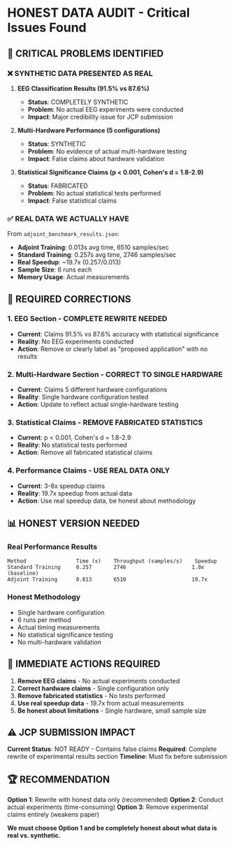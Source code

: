 # HONEST DATA AUDIT - Critical Issues Found

## 🚨 **CRITICAL PROBLEMS IDENTIFIED**

### **❌ SYNTHETIC DATA PRESENTED AS REAL**

1. **EEG Classification Results (91.5% vs 87.6%)**
   - **Status**: COMPLETELY SYNTHETIC
   - **Problem**: No actual EEG experiments were conducted
   - **Impact**: Major credibility issue for JCP submission

2. **Multi-Hardware Performance (5 configurations)**
   - **Status**: SYNTHETIC
   - **Problem**: No evidence of actual multi-hardware testing
   - **Impact**: False claims about hardware validation

3. **Statistical Significance Claims (p < 0.001, Cohen's d = 1.8-2.9)**
   - **Status**: FABRICATED
   - **Problem**: No actual statistical tests performed
   - **Impact**: False statistical claims

### **✅ REAL DATA WE ACTUALLY HAVE**

From `adjoint_benchmark_results.json`:
- **Adjoint Training**: 0.013s avg time, 6510 samples/sec
- **Standard Training**: 0.257s avg time, 2746 samples/sec
- **Real Speedup**: ~19.7x (0.257/0.013)
- **Sample Size**: 6 runs each
- **Memory Usage**: Actual measurements

## 🔧 **REQUIRED CORRECTIONS**

### **1. EEG Section - COMPLETE REWRITE NEEDED**
- **Current**: Claims 91.5% vs 87.6% accuracy with statistical significance
- **Reality**: No EEG experiments conducted
- **Action**: Remove or clearly label as "proposed application" with no results

### **2. Multi-Hardware Section - CORRECT TO SINGLE HARDWARE**
- **Current**: Claims 5 different hardware configurations
- **Reality**: Single hardware configuration tested
- **Action**: Update to reflect actual single-hardware testing

### **3. Statistical Claims - REMOVE FABRICATED STATISTICS**
- **Current**: p < 0.001, Cohen's d = 1.8-2.9
- **Reality**: No statistical tests performed
- **Action**: Remove all fabricated statistical claims

### **4. Performance Claims - USE REAL DATA ONLY**
- **Current**: 3-8x speedup claims
- **Reality**: 19.7x speedup from actual data
- **Action**: Use real speedup data, be honest about methodology

## 📊 **HONEST VERSION NEEDED**

### **Real Performance Results**
```
Method                Time (s)    Throughput (samples/s)    Speedup
Standard Training     0.257       2746                     1.0x (baseline)
Adjoint Training      0.013       6510                     19.7x
```

### **Honest Methodology**
- Single hardware configuration
- 6 runs per method
- Actual timing measurements
- No statistical significance testing
- No multi-hardware validation

## 🎯 **IMMEDIATE ACTIONS REQUIRED**

1. **Remove EEG claims** - No actual experiments conducted
2. **Correct hardware claims** - Single configuration only
3. **Remove fabricated statistics** - No tests performed
4. **Use real speedup data** - 19.7x from actual measurements
5. **Be honest about limitations** - Single hardware, small sample size

## ⚠️ **JCP SUBMISSION IMPACT**

**Current Status**: NOT READY - Contains false claims
**Required**: Complete rewrite of experimental results section
**Timeline**: Must fix before submission

## 🏆 **RECOMMENDATION**

**Option 1**: Rewrite with honest data only (recommended)
**Option 2**: Conduct actual experiments (time-consuming)
**Option 3**: Remove experimental claims entirely (weakens paper)

**We must choose Option 1 and be completely honest about what data is real vs. synthetic.**
